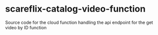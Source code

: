 # scareflix-catalog-video-function
 Source code for the cloud function handling the api endpoint for the get video by ID function
